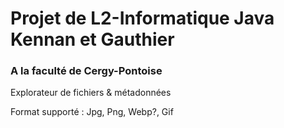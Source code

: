 # Projet de L2-Informatique Java Kennan et Gauthier
### A la faculté de Cergy-Pontoise

Explorateur de fichiers & métadonnées



Format supporté : Jpg, Png, Webp?, Gif

